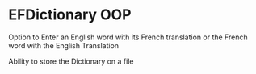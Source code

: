 # EFDictionary OOP

Option to Enter an English word with its French translation or the French word with the English Translation

Ability to store the Dictionary on a file